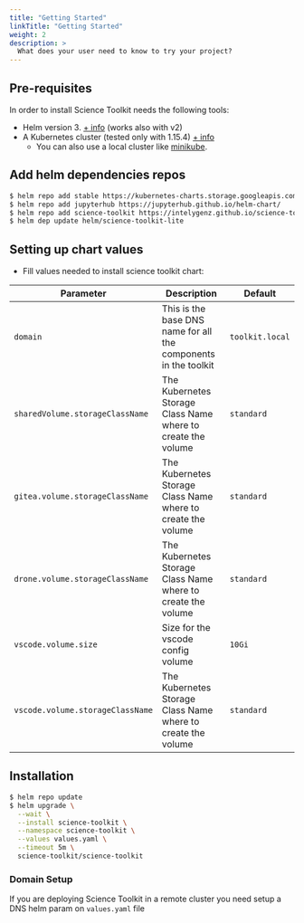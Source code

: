 ```yaml
---
title: "Getting Started"
linkTitle: "Getting Started"
weight: 2
description: >
  What does your user need to know to try your project?
---
```


## Pre-requisites

In order to install Science Toolkit needs the following tools:

- Helm version 3. [+ info](https://helm.sh/) (works also with v2)
- A Kubernetes cluster (tested only with 1.15.4) [+ info](https://kubernetes.io/es/)
  - You can also use a local cluster like [minikube](https://kubernetes.io/docs/setup/learning-environment/minikube/).


## Add helm dependencies repos

```bash
$ helm repo add stable https://kubernetes-charts.storage.googleapis.com
$ helm repo add jupyterhub https://jupyterhub.github.io/helm-chart/
$ helm repo add science-toolkit https://intelygenz.github.io/science-toolkit/helm-chart/
$ helm dep update helm/science-toolkit-lite
```


## Setting up chart values

- Fill values needed to install science toolkit chart:

| Parameter                        | Description                                                     | Default         |
| -------------------------------- | --------------------------------------------------------------- | --------------- |
| `domain`                         | This is the base DNS name for all the components in the toolkit | `toolkit.local` |
| `sharedVolume.storageClassName`  | The Kubernetes Storage Class Name where to create the volume    | `standard`      |
| `gitea.volume.storageClassName`  | The Kubernetes Storage Class Name where to create the volume    | `standard`      |
| `drone.volume.storageClassName`  | The Kubernetes Storage Class Name where to create the volume    | `standard`      |
| `vscode.volume.size`             | Size for the vscode config volume                               | `10Gi`          |
| `vscode.volume.storageClassName` | The Kubernetes Storage Class Name where to create the volume    | `standard`      |


## Installation


```bash
$ helm repo update
$ helm upgrade \
  --wait \
  --install science-toolkit \
  --namespace science-toolkit \
  --values values.yaml \
  --timeout 5m \
  science-toolkit/science-toolkit
```


### Domain Setup

If you are deploying Science Toolkit in a remote cluster you need setup a DNS helm param on `values.yaml` file